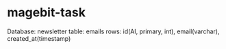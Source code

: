 # magebit-task

Database: newsletter
table: emails
rows: id(AI, primary, int), email(varchar), created_at(timestamp)
